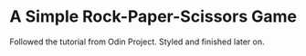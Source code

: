 # A Simple Rock-Paper-Scissors Game

Followed the tutorial from Odin Project. Styled and finished later on.